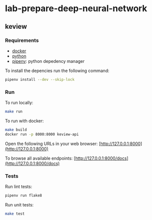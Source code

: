 # lab-prepare-deep-neural-network

## keview

### Requirements

- [docker](https://docs.docker.com/get-docker/)
- [python](https://www.python.org/downloads/)
- [pipenv](https://github.com/pypa/pipenv): python depedency manager

To install the depencies run the following command:

```sh
pipenv install --dev --skip-lock
```


### Run

To run locally:

```sh
make run
```

To run with docker:
```sh
make build
docker run -p 8000:8000 keview-api
```
Open the following URLs in your web browser:
[http://127.0.0.1:8000](http://127.0.0.1:8000)

To browse all available endpoints: [http://127.0.0.1:8000/docs](http://127.0.0.1:8000/docs)
 

### Tests

Run lint tests:
```sh
pipenv run flake8
```

Run unit tests:
```sh
make test
```